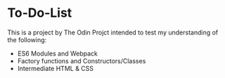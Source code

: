 # To-Do-List
This is a project by The Odin Projct intended to test my understanding of the following:
- ES6 Modules and Webpack
- Factory functions and Constructors/Classes
- Intermediate HTML & CSS
